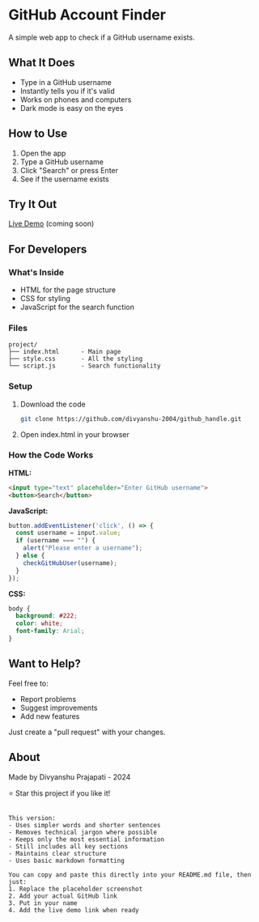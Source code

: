 # GitHub Account Finder

A simple web app to check if a GitHub username exists.

## What It Does

- Type in a GitHub username
- Instantly tells you if it's valid
- Works on phones and computers
- Dark mode is easy on the eyes

## How to Use

1. Open the app
2. Type a GitHub username
3. Click "Search" or press Enter
4. See if the username exists

## Try It Out

[Live Demo](#) (coming soon)

## For Developers

### What's Inside

- HTML for the page structure
- CSS for styling
- JavaScript for the search function

### Files

```
project/
├── index.html      - Main page
├── style.css       - All the styling
└── script.js       - Search functionality
```

### Setup

1. Download the code
   ```bash
   git clone https://github.com/divyanshu-2004/github_handle.git
   ```
2. Open index.html in your browser

### How the Code Works

**HTML:**
```html
<input type="text" placeholder="Enter GitHub username">
<button>Search</button>
```

**JavaScript:**
```javascript
button.addEventListener('click', () => {
  const username = input.value;
  if (username === "") {
    alert("Please enter a username");
  } else {
    checkGitHubUser(username);
  }
});
```

**CSS:**
```css
body {
  background: #222;
  color: white;
  font-family: Arial;
}
```

## Want to Help?

Feel free to:
- Report problems
- Suggest improvements
- Add new features

Just create a "pull request" with your changes.

## About

Made by Divyanshu Prajapati - 2024

⭐ Star this project if you like it!
```

This version:
- Uses simpler words and shorter sentences
- Removes technical jargon where possible
- Keeps only the most essential information
- Still includes all key sections
- Maintains clear structure
- Uses basic markdown formatting

You can copy and paste this directly into your README.md file, then just:
1. Replace the placeholder screenshot
2. Add your actual GitHub link
3. Put in your name
4. Add the live demo link when ready
